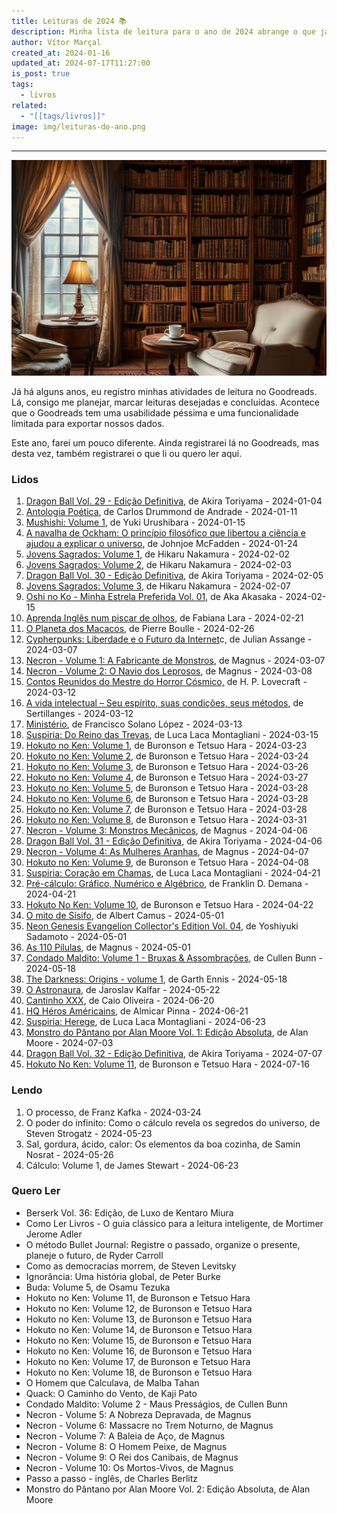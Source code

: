 ```yaml
---
title: Leituras de 2024 📚
description: Minha lista de leitura para o ano de 2024 abrange o que já foi lido, está sendo lido e o que desejo ler.
author: Vítor Marçal
created_at: 2024-01-16
updated_at: 2024-07-17T11:27:00
is_post: true
tags:
  - livros
related:
  - "[[tags/livros]]"
image: img/leituras-do-ano.png
---
```

---

![Leituras de 2024](img/leituras-do-ano.png)

Já há alguns anos, eu registro minhas atividades de leitura no Goodreads. Lá, consigo me planejar, marcar leituras desejadas e concluídas. Acontece que o Goodreads tem uma usabilidade péssima e uma funcionalidade limitada para exportar nossos dados.

Este ano, farei um pouco diferente. Ainda registrarei lá no Goodreads, mas desta vez, também registrarei o que li ou quero ler aqui.
### Lidos

1.  [Dragon Ball Vol. 29 - Edição Definitiva](dragon-ball-vol-29-edicao-definitiva), de Akira Toriyama - 2024-01-04
2.  [Antologia Poética](antologia-poetica-de-carlos-drummond-de-andrade), de Carlos Drummond de Andrade - 2024-01-11
3.  [Mushishi: Volume 1](mushishi), de Yuki Urushibara - 2024-01-15
4.  [A navalha de Ockham: O princípio filosófico que libertou a ciência e ajudou a explicar o universo](a-navalha-de-ockham-o-principio-filosofico-que-libertou-a-ciencia-e-ajudou-a-explicar-o-universo), de Johnjoe McFadden - 2024-01-24
5.  [Jovens Sagrados: Volume 1](jovens-sagrados), de Hikaru Nakamura - 2024-02-02
6.  [Jovens Sagrados: Volume 2](jovens-sagrados), de Hikaru Nakamura - 2024-02-03
7.  [Dragon Ball Vol. 30 - Edição Definitiva](dragon-ball-vol-30-edicao-definitiva), de Akira Toriyama - 2024-02-05
8.  [Jovens Sagrados: Volume 3](jovens-sagrados), de Hikaru Nakamura - 2024-02-07
9.  [Oshi no Ko - Minha Estrela Preferida Vol. 01](oshi-no-ko-minha-estrela-preferida-vol-01), de Aka Akasaka - 2024-02-15
10.  [Aprenda Inglês num piscar de olhos](aprenda-ingles-num-piscar-de-olhos), de Fabiana Lara - 2024-02-21
11.  [O Planeta dos Macacos](o-planeta-dos-macacos), de Pierre Boulle - 2024-02-26
12. [Cypherpunks: Liberdade e o Futuro da Internet](cypherpunks-liberdade-e-o-futuro-da-internet)c, de Julian Assange -  2024-03-07
13. [Necron - Volume 1: A Fabricante de Monstros](necron-volume-1-a-fabricante-de-monstros), de Magnus - 2024-03-07
14. [Necron - Volume 2: O Navio dos Leprosos](necron-volume-2-o-navio-dos-leprosos), de Magnus - 2024-03-08
15. [Contos Reunidos do Mestre do Horror Cósmico,](contos-reunidos-do-mestre-do-horror-cosmico.md) de H. P. Lovecraft - 2024-03-12
16. [A vida intelectual – Seu espírito, suas condições, seus métodos](a-vida-intelectual), de Sertillanges - 2024-03-12
17. [Ministério](ministerio), de Francisco Solano López - 2024-03-13
18. [Suspiria: Do Reino das Trevas](suspiria-do-reino-das-trevas), de Luca Laca Montagliani - 2024-03-15
19. [Hokuto no Ken: Volume 1](hokuto-no-ken-volume-1), de Buronson e Tetsuo Hara - 2024-03-23
20. [Hokuto no Ken: Volume 2](hokuto-no-ken-volume-2), de Buronson e Tetsuo Hara - 2024-03-24
21. [Hokuto no Ken: Volume 3](hokuto-no-ken-volume-3), de Buronson e Tetsuo Hara - 2024-03-26
22. [Hokuto no Ken: Volume 4](hokuto-no-ken-volume-4), de Buronson e Tetsuo Hara - 2024-03-27
23. [Hokuto no Ken: Volume 5](hokuto-no-ken-volume-5), de Buronson e Tetsuo Hara - 2024-03-28
24. [Hokuto no Ken: Volume 6](hokuto-no-ken-volume-6), de Buronson e Tetsuo Hara - 2024-03-28
25. [Hokuto no Ken: Volume 7](hokuto-no-ken-volume-7), de Buronson e Tetsuo Hara - 2024-03-28
26. [Hokuto no Ken: Volume 8](hokuto-no-ken-volume-8), de Buronson e Tetsuo Hara - 2024-03-31
27. [Necron - Volume 3: Monstros Mecânicos](necron-volume-3-monstros-mecanicos), de Magnus - 2024-04-06
28. [Dragon Ball Vol. 31 - Edição Definitiva](dragon-ball-vol-31-edicao-definitiva), de Akira Toriyama - 2024-04-06
29. [Necron - Volume 4: As Mulheres Aranhas](necron-volume-4-as-mulheres-aranhas), de Magnus - 2024-04-07
30. [Hokuto no Ken: Volume 9](hokuto-no-ken-volume-9), de Buronson e Tetsuo Hara - 2024-04-08
31. [Suspiria: Coração em Chamas](suspiria-coracao-em-chamas), de Luca Laca Montagliani - 2024-04-21
32. [Pré-cálculo: Gráfico, Numérico e Algébrico](pre-calculo-grafico-numerico-e-algebrico), de Franklin D. Demana - 2024-04-21
33. [Hokuto No Ken: Volume 10](hokuto-no-ken-volume-10), de Buronson e Tetsuo Hara - 2024-04-22
34. [O mito de Sísifo](o-mito-de-sisifo-de-albert-camus), de Albert Camus - 2024-05-01
35. [Neon Genesis Evangelion Collector's Edition Vol. 04](neon-genesis-evangelion-collectors-edition-vol-04), de Yoshiyuki Sadamoto - 2024-05-01
36. [As 110 Pilulas](as-110-pilulas-de-magnus), de Magnus - 2024-05-01
37. [Condado Maldito: Volume 1 - Bruxas & Assombrações](condado-maldito-volume-1-bruxas-e-assombracoes), de Cullen Bunn - 2024-05-18
38. [The Darkness: Origins - volume 1](the-darkness-volume-1), de Garth Ennis - 2024-05-18
39. [O Astronaura](o-astronauta-de-jaroslav-kalfar), de Jaroslav Kalfar - 2024-05-22
40. [Cantinho XXX](cantinho-xxx), de Caio Oliveira - 2024-06-20
41. [HQ Héros Américains](hq-heros-americains), de Almicar Pinna - 2024-06-21
42. [Suspiria: Herege](suspiria-herege), de Luca Laca Montagliani - 2024-06-23
43. [Monstro do Pântano por Alan Moore Vol. 1: Edição Absoluta](monstro-do-pantano-vol-1-edicao-absoluta), de Alan Moore - 2024-07-03
44. [Dragon Ball Vol. 32 - Edição Definitiva](dragon-ball-vol-32-edicao-definitiva), de Akira Toriyama - 2024-07-07
45. [Hokuto No Ken: Volume 11](hokuto-no-ken-volume-11), de Buronson e Tetsuo Hara - 2024-07-16
### Lendo
1. O processo, de Franz Kafka - 2024-03-24
2. O poder do infinito: Como o cálculo revela os segredos do universo, de Steven Strogatz - 2024-05-23
3. Sal, gordura, ácido, calor: Os elementos da boa cozinha, de Samin Nosrat - 2024-05-26
4. Cálculo: Volume 1, de James Stewart - 2024-06-23

### Quero Ler

*  Berserk Vol. 36: Edição, de Luxo de Kentaro Miura
* Como Ler Livros - O guia clássico para a leitura inteligente, de Mortimer Jerome Adler
* O método Bullet Journal: Registre o passado, organize o presente, planeje o futuro, de Ryder Carroll
* Como as democracias morrem, de Steven Levitsky
* Ignorância: Uma história global, de Peter Burke
* Buda: Volume 5, de Osamu Tezuka
* Hokuto no Ken: Volume 11, de Buronson e Tetsuo Hara
* Hokuto no Ken: Volume 12, de Buronson e Tetsuo Hara
* Hokuto no Ken: Volume 13, de Buronson e Tetsuo Hara
* Hokuto no Ken: Volume 14, de Buronson e Tetsuo Hara
* Hokuto no Ken: Volume 15, de Buronson e Tetsuo Hara
* Hokuto no Ken: Volume 16, de Buronson e Tetsuo Hara
* Hokuto no Ken: Volume 17, de Buronson e Tetsuo Hara
* Hokuto no Ken: Volume 18, de Buronson e Tetsuo Hara
* O Homem que Calculava, de Malba Tahan
* Quack: O Caminho do Vento, de Kaji Pato
* Condado Maldito: Volume 2 -  Maus Presságios, de Cullen Bunn
* Necron - Volume 5: A Nobreza Depravada, de Magnus
* Necron - Volume 6: Massacre no Trem Noturno, de Magnus
* Necron - Volume 7: A Baleia de Aço, de Magnus
* Necron - Volume 8: O Homem Peixe, de Magnus
* Necron - Volume 9: O Rei dos Canibais, de Magnus
* Necron - Volume 10: Os Mortos-Vivos, de Magnus
* Passo a passo - inglês, de Charles Berlitz
* Monstro do Pântano por Alan Moore Vol. 2: Edição Absoluta, de Alan Moore
